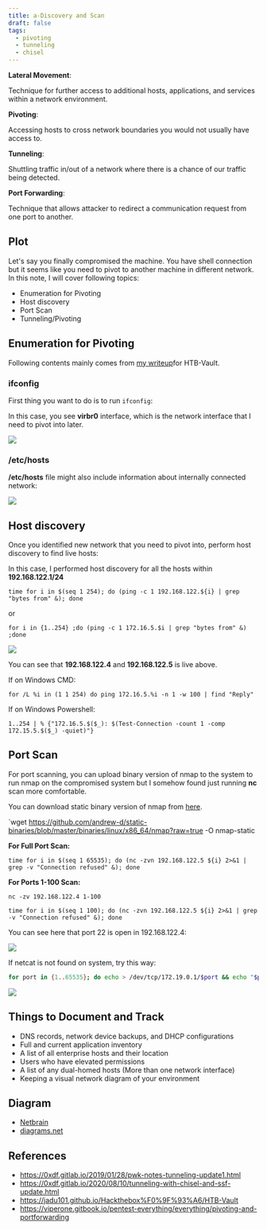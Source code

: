```yaml
---
title: a-Discovery and Scan
draft: false
tags:
  - pivoting
  - tunneling
  - chisel
---
```


**Lateral Movement**:

Technique for further access to additional hosts, applications, and services within a network environment. 

**Pivoting**:

Accessing hosts to cross network boundaries you would not usually have access to. 

**Tunneling**:

Shuttling traffic in/out of a network where there is a chance of our traffic being detected. 


**Port Forwarding**: 

Technique that allows attacker to redirect a communication request from one port to another. 




## Plot

Let's say you finally compromised the machine. You have shell connection but it seems like you need to pivot to another machine in different network. In this note, I will cover following topics:

- Enumeration for Pivoting
- Host discovery
- Port Scan
- Tunneling/Pivoting

## Enumeration for Pivoting
Following contents mainly comes from [my writeup](https://jadu101.github.io/Hackthebox%F0%9F%93%A6/HTB-Vault#pivoting-daveubuntu-to-davedns)for HTB-Vault.

### ifconfig
First thing you want to do is to run `ifconfig`:

In this case, you see **virbr0** interface, which is the network interface that I need to pivot into later. 

![](https://i.imgur.com/Vf9Xv28.png)

### /etc/hosts
**/etc/hosts** file might also include information about internally connected network:

![](https://i.imgur.com/80R0Y3G.png)


## Host discovery

Once you identified new network that you need to pivot into, perform host discovery to find live hosts:

In this case, I performed host discovery for all the hosts within **192.168.122.1/24**

`time for i in $(seq 1 254); do (ping -c 1 192.168.122.${i} | grep "bytes from" &); done`

or 

`for i in {1..254} ;do (ping -c 1 172.16.5.$i | grep "bytes from" &) ;done`


![](https://i.imgur.com/rYmyDm5.png)

You can see that **192.168.122.4** and **192.168.122.5** is live above.


If on Windows CMD:

`for /L %i in (1 1 254) do ping 172.16.5.%i -n 1 -w 100 | find "Reply"`

If on Windows Powershell:

`1..254 | % {"172.16.5.$($_): $(Test-Connection -count 1 -comp 172.15.5.$($_) -quiet)"}`

## Port Scan
For port scanning, you can upload binary version of nmap to the system to run nmap on the compromised system but I somehow found just running **nc** scan more comfortable.

You can download static binary version of nmap from [here](https://github.com/andrew-d/static-binaries/blob/master/binaries/linux/x86_64/nmap).

`wget https://github.com/andrew-d/static-binaries/blob/master/binaries/linux/x86_64/nmap?raw=true -O nmap-static

**For Full Port Scan:**

`time for i in $(seq 1 65535); do (nc -zvn 192.168.122.5 ${i} 2>&1 | grep -v "Connection refused" &); done`

**For Ports 1-100 Scan:**

`nc -zv 192.168.122.4 1-100`

`time for i in $(seq 1 100); do (nc -zvn 192.168.122.5 ${i} 2>&1 | grep -v "Connection refused" &); done`

You can see here that port 22 is open in 192.168.122.4:

![](https://i.imgur.com/hth0q73.png)

If netcat is not found on system, try this way:


```bash
for port in {1..65535}; do echo > /dev/tcp/172.19.0.1/$port && echo "$port open"; done 2>/dev/null           
```

![](https://i.imgur.com/fiQtWb0.png)


## Things to Document and Track

- DNS records, network device backups, and DHCP configurations
- Full and current application inventory
- A list of all enterprise hosts and their location
- Users who have elevated permissions
- A list of any dual-homed hosts (More than one network interface)
- Keeping a visual network diagram of your environment

## Diagram

- [Netbrain](https://www.netbraintech.com/)
- [diagrams.net](https://app.diagrams.net/)


## References
- https://0xdf.gitlab.io/2019/01/28/pwk-notes-tunneling-update1.html
- https://0xdf.gitlab.io/2020/08/10/tunneling-with-chisel-and-ssf-update.html
- https://jadu101.github.io/Hackthebox%F0%9F%93%A6/HTB-Vault
- https://viperone.gitbook.io/pentest-everything/everything/pivoting-and-portforwarding